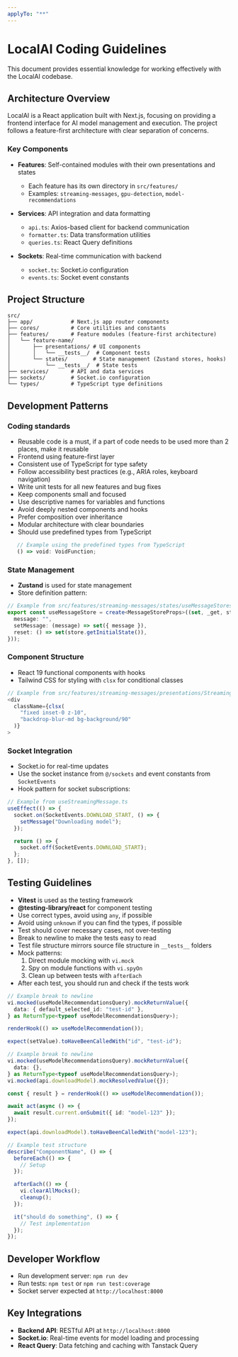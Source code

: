 ```yaml
---
applyTo: "**"
---
```


# LocalAI Coding Guidelines

This document provides essential knowledge for working effectively with the LocalAI codebase.

## Architecture Overview

LocalAI is a React application built with Next.js, focusing on providing a frontend interface for AI model management and execution. The project follows a feature-first architecture with clear separation of concerns.

### Key Components

- **Features**: Self-contained modules with their own presentations and states
  - Each feature has its own directory in `src/features/`
  - Examples: `streaming-messages`, `gpu-detection`, `model-recommendations`

- **Services**: API integration and data formatting
  - `api.ts`: Axios-based client for backend communication
  - `formatter.ts`: Data transformation utilities
  - `queries.ts`: React Query definitions

- **Sockets**: Real-time communication with backend
  - `socket.ts`: Socket.io configuration
  - `events.ts`: Socket event constants

## Project Structure

```
src/
├── app/            # Next.js app router components
├── cores/          # Core utilities and constants
├── features/       # Feature modules (feature-first architecture)
│   └── feature-name/
│       ├── presentations/ # UI components
│       │   └── __tests__/  # Component tests
│       └── states/        # State management (Zustand stores, hooks)
│           └── __tests__/  # State tests
├── services/       # API and data services
├── sockets/        # Socket.io configuration
└── types/          # TypeScript type definitions
```

## Development Patterns

### Coding standards

- Reusable code is a must, if a part of code needs to be used more than 2 places, make it reusable
- Frontend using feature-first layer
- Consistent use of TypeScript for type safety
- Follow accessibility best practices (e.g., ARIA roles, keyboard navigation)
- Write unit tests for all new features and bug fixes
- Keep components small and focused
- Use descriptive names for variables and functions
- Avoid deeply nested components and hooks
- Prefer composition over inheritance
- Modular architecture with clear boundaries
- Should use predefined types from TypeScript

```typescript
   // Example using the predefined types from TypeScript
   () => void: VoidFunction;
```

### State Management

- **Zustand** is used for state management
- Store definition pattern:

```typescript
// Example from src/features/streaming-messages/states/useMessageStores.ts
export const useMessageStore = create<MessageStoreProps>((set, _get, store) => ({
  message: "",
  setMessage: (message) => set({ message }),
  reset: () => set(store.getInitialState()),
}));
```

### Component Structure

- React 19 functional components with hooks
- Tailwind CSS for styling with `clsx` for conditional classes

```typescript
// Example from src/features/streaming-messages/presentations/StreamingMessage.tsx
<div
  className={clsx(
    "fixed inset-0 z-10",
    "backdrop-blur-md bg-background/90"
  )}
>
```

### Socket Integration

- Socket.io for real-time updates
- Use the socket instance from `@/sockets` and event constants from `SocketEvents`
- Hook pattern for socket subscriptions:

```typescript
// Example from useStreamingMessage.ts
useEffect(() => {
  socket.on(SocketEvents.DOWNLOAD_START, () => {
    setMessage("Downloading model");
  });

  return () => {
    socket.off(SocketEvents.DOWNLOAD_START);
  };
}, []);
```

## Testing Guidelines

- **Vitest** is used as the testing framework
- **@testing-library/react** for component testing
- Use correct types, avoid using `any`, if possible
- Avoid using `unknown` if you can find the types, if possible
- Test should cover necessary cases, not over-testing
- Break to newline to make the tests easy to read
- Test file structure mirrors source file structure in `__tests__` folders
- Mock patterns:
  1. Direct module mocking with `vi.mock`
  2. Spy on module functions with `vi.spyOn`
  3. Clean up between tests with `afterEach`
- After each test, you should run and check if the tests work

```typescript
// Example break to newline
vi.mocked(useModelRecommendationsQuery).mockReturnValue({
  data: { default_selected_id: "test-id" },
} as ReturnType<typeof useModelRecommendationsQuery>);

renderHook(() => useModelRecommendation());

expect(setValue).toHaveBeenCalledWith("id", "test-id");
```

```typescript
// Example break to newline
vi.mocked(useModelRecommendationsQuery).mockReturnValue({
  data: {},
} as ReturnType<typeof useModelRecommendationsQuery>);
vi.mocked(api.downloadModel).mockResolvedValue({});

const { result } = renderHook(() => useModelRecommendation());

await act(async () => {
  await result.current.onSubmit({ id: "model-123" });
});

expect(api.downloadModel).toHaveBeenCalledWith("model-123");
```

```typescript
// Example test structure
describe("ComponentName", () => {
  beforeEach(() => {
    // Setup
  });

  afterEach(() => {
    vi.clearAllMocks();
    cleanup();
  });

  it("should do something", () => {
    // Test implementation
  });
});
```

## Developer Workflow

- Run development server: `npm run dev`
- Run tests: `npm test` or `npm run test:coverage`
- Socket server expected at `http://localhost:8000`

## Key Integrations

- **Backend API**: RESTful API at `http://localhost:8000`
- **Socket.io**: Real-time events for model loading and processing
- **React Query**: Data fetching and caching with Tanstack Query
